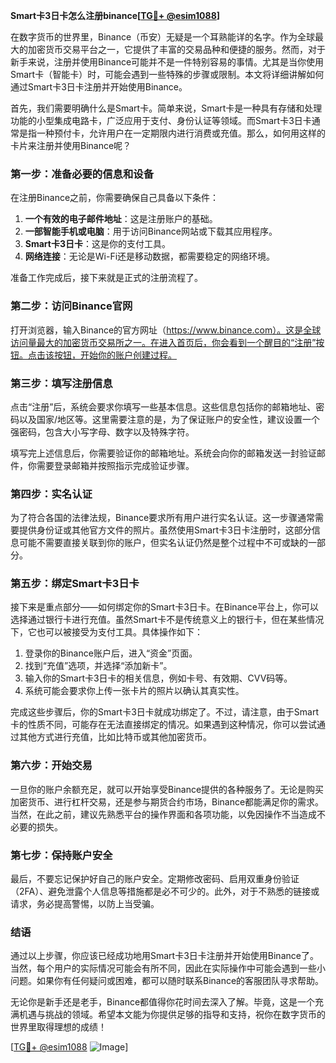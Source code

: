 **Smart卡3日卡怎么注册binance[[TG💪+ @esim1088](https://t.me/s/esim1088)]**

在数字货币的世界里，Binance（币安）无疑是一个耳熟能详的名字。作为全球最大的加密货币交易平台之一，它提供了丰富的交易品种和便捷的服务。然而，对于新手来说，注册并使用Binance可能并不是一件特别容易的事情。尤其是当你使用Smart卡（智能卡）时，可能会遇到一些特殊的步骤或限制。本文将详细讲解如何通过Smart卡3日卡注册并开始使用Binance。

首先，我们需要明确什么是Smart卡。简单来说，Smart卡是一种具有存储和处理功能的小型集成电路卡，广泛应用于支付、身份认证等领域。而Smart卡3日卡通常是指一种预付卡，允许用户在一定期限内进行消费或充值。那么，如何用这样的卡片来注册并使用Binance呢？

### **第一步：准备必要的信息和设备**

在注册Binance之前，你需要确保自己具备以下条件：

1. **一个有效的电子邮件地址**：这是注册账户的基础。
2. **一部智能手机或电脑**：用于访问Binance网站或下载其应用程序。
3. **Smart卡3日卡**：这是你的支付工具。
4. **网络连接**：无论是Wi-Fi还是移动数据，都需要稳定的网络环境。

准备工作完成后，接下来就是正式的注册流程了。

### **第二步：访问Binance官网**

打开浏览器，输入Binance的官方网址（https://www.binance.com）。这是全球访问量最大的加密货币交易所之一。在进入首页后，你会看到一个醒目的“注册”按钮。点击该按钮，开始你的账户创建过程。

### **第三步：填写注册信息**

点击“注册”后，系统会要求你填写一些基本信息。这些信息包括你的邮箱地址、密码以及国家/地区等。这里需要注意的是，为了保证账户的安全性，建议设置一个强密码，包含大小写字母、数字以及特殊字符。

填写完上述信息后，你需要验证你的邮箱地址。系统会向你的邮箱发送一封验证邮件，你需要登录邮箱并按照指示完成验证步骤。

### **第四步：实名认证**

为了符合各国的法律法规，Binance要求所有用户进行实名认证。这一步骤通常需要提供身份证或其他官方文件的照片。虽然使用Smart卡3日卡注册时，这部分信息可能不需要直接关联到你的账户，但实名认证仍然是整个过程中不可或缺的一部分。

### **第五步：绑定Smart卡3日卡**

接下来是重点部分——如何绑定你的Smart卡3日卡。在Binance平台上，你可以选择通过银行卡进行充值。虽然Smart卡不是传统意义上的银行卡，但在某些情况下，它也可以被接受为支付工具。具体操作如下：

1. 登录你的Binance账户后，进入“资金”页面。
2. 找到“充值”选项，并选择“添加新卡”。
3. 输入你的Smart卡3日卡的相关信息，例如卡号、有效期、CVV码等。
4. 系统可能会要求你上传一张卡片的照片以确认其真实性。

完成这些步骤后，你的Smart卡3日卡就成功绑定了。不过，请注意，由于Smart卡的性质不同，可能存在无法直接绑定的情况。如果遇到这种情况，你可以尝试通过其他方式进行充值，比如比特币或其他加密货币。

### **第六步：开始交易**

一旦你的账户余额充足，就可以开始享受Binance提供的各种服务了。无论是购买加密货币、进行杠杆交易，还是参与期货合约市场，Binance都能满足你的需求。当然，在此之前，建议先熟悉平台的操作界面和各项功能，以免因操作不当造成不必要的损失。

### **第七步：保持账户安全**

最后，不要忘记保护好自己的账户安全。定期修改密码、启用双重身份验证（2FA）、避免泄露个人信息等措施都是必不可少的。此外，对于不熟悉的链接或请求，务必提高警惕，以防上当受骗。

### **结语**

通过以上步骤，你应该已经成功地用Smart卡3日卡注册并开始使用Binance了。当然，每个用户的实际情况可能会有所不同，因此在实际操作中可能会遇到一些小问题。如果你有任何疑问或困难，都可以随时联系Binance的客服团队寻求帮助。

无论你是新手还是老手，Binance都值得你花时间去深入了解。毕竟，这是一个充满机遇与挑战的领域。希望本文能为你提供足够的指导和支持，祝你在数字货币的世界里取得理想的成绩！

[[TG💪+ @esim1088](https://t.me/s/esim1088) ![Image](https://i.postimg.cc/4NQfJmqS/Snipaste-2025-05-13-00-14-12.png)]